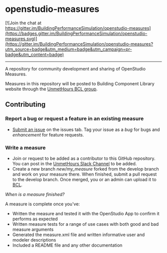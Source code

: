 # openstudio-measures

[![Join the chat at https://gitter.im/BuildingPerformanceSimulation/openstudio-measures](https://badges.gitter.im/BuildingPerformanceSimulation/openstudio-measures.svg)](https://gitter.im/BuildingPerformanceSimulation/openstudio-measures?utm_source=badge&utm_medium=badge&utm_campaign=pr-badge&utm_content=badge)

---

A repository for community development and sharing of OpenStudio Measures.

Measures in this repository will be posted to Building Component Library website through the [UnmetHours BCL group](https://bcl.nrel.gov/node/84652).


## Contributing

### Report a bug or request a feature in an existing measure
 - [Submit an issue](https://github.com/UnmetHours/openstudio-measures/issues) on the issues tab.  Tag your issue as a *bug* for bugs and *enhancement* for feature requests.

### Write a measure
 - Join or request to be added as a contributor to this GitHub repository.  You can post in the [UnmetHours Slack Channel](https://unmethours.slack.com/) to be added.
 - Create a new branch *new/my_measure* forked from the develop branch and work on your measure there.  When finished, submit a pull request to the develop branch.  Once merged, you or an admin can upload it to [BCL](bcl.nrel.gov).
 
  *When is a measure finished?*
  
  A measure is complete once you've:
  - Written the measure and tested it with the OpenStudio App to confirm it performs as expected
  - Written measure tests for a range of use cases with both good and bad measure arguments
  - Generated the measure.xml file and written informative user and modeler descriptions
  - Included a README file and any other documentation

